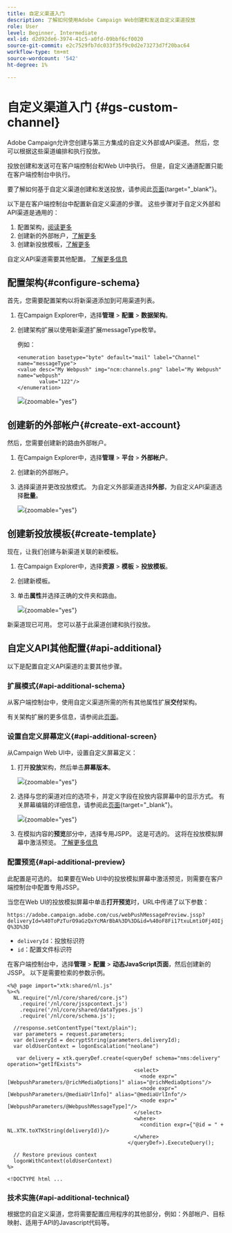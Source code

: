 ```yaml
---
title: 自定义渠道入门
description: 了解如何使用Adobe Campaign Web创建和发送自定义渠道投放
role: User
level: Beginner, Intermediate
exl-id: d2d92de6-3974-41c5-a0fd-09bbf6cf0020
source-git-commit: e2c7529fb7dc033f35f9c0d2e73273d7f20bac64
workflow-type: tm+mt
source-wordcount: '542'
ht-degree: 1%

---
```


# 自定义渠道入门 {#gs-custom-channel}

Adobe Campaign允许您创建与第三方集成的自定义外部或API渠道。 然后，您可以根据这些渠道编排和执行投放。

投放创建和发送可在客户端控制台和Web UI中执行。 但是，自定义通道配置只能在客户端控制台中执行。

要了解如何基于自定义渠道创建和发送投放，请参阅此[页面](https://experienceleague.adobe.com/docs/campaign-web/v8/msg/gs-custom-channel.html){target="_blank"}。

以下是在客户端控制台中配置新自定义渠道的步骤。 这些步骤对于自定义外部和API渠道是通用的：

1. 配置架构，[阅读更多](#configure-schema)
1. 创建新的外部帐户，[了解更多](#create-ext-account)
1. 创建新投放模板，[了解更多](#create-template)

自定义API渠道需要其他配置。 [了解更多信息](#api-additional)

## 配置架构{#configure-schema}

首先，您需要配置架构以将新渠道添加到可用渠道列表。

1. 在Campaign Explorer中，选择&#x200B;**管理** > **配置** > **数据架构**。

1. 创建架构扩展以使用新渠道扩展messageType枚举。

   例如：

   ```
   <enumeration basetype="byte" default="mail" label="Channel" name="messageType">
   <value desc="My Webpush" img="ncm:channels.png" label="My Webpush" name="webpush"
          value="122"/>
   </enumeration>
   ```

   ![](assets/cus-schema.png){zoomable="yes"}

## 创建新的外部帐户{#create-ext-account}

然后，您需要创建新的路由外部帐户。

1. 在Campaign Explorer中，选择&#x200B;**管理** > **平台** > **外部帐户**。

1. 创建新的外部帐户。

1. 选择渠道并更改投放模式。 为自定义外部渠道选择&#x200B;**外部**，为自定义API渠道选择&#x200B;**批量**。

   ![](assets/cus-ext-account.png){zoomable="yes"}

## 创建新投放模板{#create-template}

现在，让我们创建与新渠道关联的新模板。

1. 在Campaign Explorer中，选择&#x200B;**资源** > **模板** > **投放模板**。

1. 创建新模板。

1. 单击&#x200B;**属性**&#x200B;并选择正确的文件夹和路由。

   ![](assets/cus-template.png){zoomable="yes"}

新渠道现已可用。 您可以基于此渠道创建和执行投放。

## 自定义API其他配置{#api-additional}

以下是配置自定义API渠道的主要其他步骤。

### 扩展模式{#api-additional-schema}

从客户端控制台中，使用自定义渠道所需的所有其他属性扩展&#x200B;**交付**&#x200B;架构。

有关架构扩展的更多信息，请参阅此[页面](../dev/extend-schema.md)。

### 设置自定义屏幕定义{#api-additional-screen}

从Campaign Web UI中，设置自定义屏幕定义：

1. 打开&#x200B;**投放**&#x200B;架构，然后单击&#x200B;**屏幕版本**。

   ![](assets/cus-schema2.png){zoomable="yes"}

1. 选择与您的渠道对应的选项卡，并定义字段在投放内容屏幕中的显示方式。 有关屏幕编辑的详细信息，请参阅此[页面](https://experienceleague.adobe.com/docs/campaign-web/v8/conf/schemas.html#fields){target="_blank"}。

   ![](assets/cus-schema3.png){zoomable="yes"}

1. 在模拟内容的&#x200B;**预览**&#x200B;部分中，选择专用JSPP。 这是可选的。 这将在投放模拟屏幕中激活预览。 [了解更多信息](#api-additional-preview)

### 配置预览{#api-additional-preview}

此配置是可选的。 如果要在Web UI中的投放模拟屏幕中激活预览，则需要在客户端控制台中配置专用JSSP。

当您在Web UI的投放模拟屏幕中单击&#x200B;**打开预览**&#x200B;时，URL中传递了以下参数：

`https://adobe.campaign.adobe.com/cus/webPushMessagePreview.jssp?deliveryId=%40ToPzTurO9aGzQxYcMArBbA%3D%3D&id=%40oF8Fi17txuLmtiOFj4OIjQ%3D%3D`

* `deliveryId`：投放标识符
* `id`：配置文件标识符

在客户端控制台中，选择&#x200B;**管理** > **配置** > **动态JavaScript页面**，然后创建新的JSSP。 以下是需要检索的参数示例。

```
<%@ page import="xtk:shared/nl.js"
%><%
  NL.require("/nl/core/shared/core.js")
    .require('/nl/core/jsspcontext.js')
    .require('/nl/core/shared/dataTypes.js')
    .require('/nl/core/schema.js');
    
  //response.setContentType("text/plain");
  var parameters = request.parameters;
  var deliveryId = decryptString(parameters.deliveryId);
  var oldUserContext = logonEscalation("neolane")
  
   var delivery = xtk.queryDef.create(<queryDef schema="nms:delivery" operation="getIfExists">
                                         <select>
                                           <node expr="[WebpushParameters/@richMediaOptions]" alias="@richMediaOptions"/>
                                           <node expr="[WebpushParameters/@mediaUrlInfo]" alias="@mediaUrlInfo"/>
                                           <node expr="[WebpushParameters/@WebpushMessageType]"/>
                                         </select>
                                         <where>
                                           <condition expr={"@id = " + NL.XTK.toXTKString(deliveryId)}/>
                                         </where>
                                       </queryDef>).ExecuteQuery();

  // Restore previous context
  logonWithContext(oldUserContext)
%>

<!DOCTYPE html ...
```

### 技术实施{#api-additional-technical}

根据您的自定义渠道，您将需要配置应用程序的其他部分，例如：外部帐户、目标映射、适用于API的Javascript代码等。


